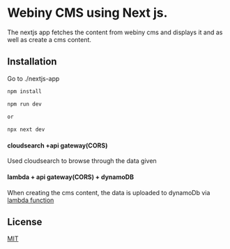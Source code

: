 # Webiny CMS using Next js.

The nextjs app fetches the content from webiny cms and displays it and as well as create a cms content.

## Installation


Go to ./nextjs-app
```bash
npm install

npm run dev

or
 
npx next dev
```

#### cloudsearch +api gateway(CORS)

Used cloudsearch to browse through the data given

#### lambda + api gateway(CORS) + dynamoDB

When creating the cms content, the data is uploaded to dynamoDb via [lambda function](https://github.com/creazer-I/webiny-nextjs/blob/main/db-cloudsearch-item.py)

## License
[MIT](https://choosealicense.com/licenses/mit/)
